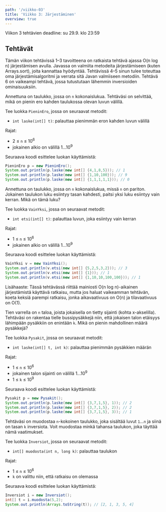 ```yaml
---
path: '/viikko-03'
title: 'Viikko 3: Järjestäminen'
overview: true
---
```


Viikon 3 tehtävien deadline: su 29.9. klo 23:59

## Tehtävät

Tämän viikon tehtävissä 1–3 tavoitteena on ratkaista tehtävä ajassa
O(n log n) järjestämisen avulla.
Javassa on valmiita metodeita järjestämiseen (kuten Arrays.sort),
joita kannattaa hyödyntää.
Tehtävissä 4–5 sinun tulee toteuttaa oma järjestämisalgoritmi
ja verrata sitä Javan valmiiseen metodiin.
Tehtävä 6 on vaikeampi tehtävä, jossa tutustutaan lähemmin
inversioiden ominaisuuksiin.

<programming-exercise name='1. Pienin ero' tmcname='viikko03-Viikko03Tehtava1'>

Annettuna on taulukko, jossa on `n` kokonaislukua.
Tehtäväsi on selvittää, mikä on pienin ero kahden
taulukossa olevan luvun välillä.

Tee luokka `PieninEro`, jossa on seuraavat metodit:

* `int laske(int[] t)`: palauttaa pienimmän eron kahden luvun välillä

Rajat:

- 2 &le; `n` &le; 10<sup>6</sup>
- jokainen alkio on välillä 1...10<sup>9</sup>

Seuraava koodi esittelee luokan käyttämistä:

```java
PieninEro p = new PieninEro();
System.out.println(p.laske(new int[] {4,1,8,5})); // 1
System.out.println(p.laske(new int[] {1,10,100})); // 9
System.out.println(p.laske(new int[] {1,1,1,1,1})); // 0
```

</programming-exercise>

<programming-exercise name='2. Vain yksi' tmcname='viikko03-Viikko03Tehtava2'>

Annettuna on taulukko, jossa on `n` kokonaislukua,
missä `n` on pariton.
Jokainen taulukon luku esiintyy tasan kahdesti,
paitsi yksi luku esiintyy vain kerran.
Mikä on tämä luku?

Tee luokka `VainYksi`, jossa on seuraavat metodit:

* `int etsi(int[] t)`: palauttaa luvun, joka esiintyy vain kerran

Rajat:

- 1 &le; `n` &le; 10<sup>6</sup>
- jokainen alkio on välillä 1...10<sup>9</sup>

Seuraava koodi esittelee luokan käyttämistä:

```java
VainYksi v = new VainYksi();
System.out.println(v.etsi(new int[] {5,2,5,3,2})); // 3
System.out.println(v.etsi(new int[] {1})); // 1
System.out.println(v.etsi(new int[] {1,10,10,100,100})); // 1
```

Lisähaaste: Tässä tehtävässä riittää mainiosti
O(n log n)-aikainen järjestämistä käyttävä ratkaisu,
mutta jos haluat vaikeamman tehtävän,
koeta keksiä parempi ratkaisu,
jonka aikavaativuus on O(n) ja tilavaativuus on O(1).

</programming-exercise>

<programming-exercise name='3. Pysäkit' tmcname='viikko03-Viikko03Tehtava3'>

Tien varrella on `n` taloa,
joista jokaisella on tietty sijainti (kohta x-akselilla).
Tehtäväsi on rakentaa tielle bussipysäkkejä niin,
että jokaisen talon etäisyys lähimpään pysäkkiin
on enintään `k`.
Mikä on pienin mahdollinen määrä pysäkkejä?

Tee luokka `Pysakit`, jossa on seuraavat metodit:

* `int laske(int[] t, int k)`: palauttaa pienimmän pysäkkien määrän

Rajat:

- 1 &le; `n` &le; 10<sup>6</sup>
- jokainen talon sijainti on välillä 1...10<sup>9</sup>
- 1 &le; `k` &le; 10<sup>9</sup>

Seuraava koodi esittelee luokan käyttämistä:

```java
Pysakit p = new Pysakit();
System.out.println(p.laske(new int[] {3,7,1,5}, 1)); // 2
System.out.println(p.laske(new int[] {3,7,1,5}, 2)); // 2
System.out.println(p.laske(new int[] {3,7,1,5}, 3)); // 1
```

</programming-exercise>

<quiz id="a47b9d60-82fb-488e-9cf6-d96e369e261e"></quiz>

<quiz id="b1deae9c-8da4-49c0-ae5b-eb20776fdf5f"></quiz>

<programming-exercise name='6. Inversiot' tmcname='viikko03-Viikko03Tehtava6'>

Tehtäväsi on muodostaa `n`-kokoinen taulukko,
joka sisältää luvut `1`...`n`
ja siinä on tasan `k` inversiota.
Voit muodostaa minkä tahansa taulukon,
joka täyttää nämä vaatimukset.

Tee luokka `Inversiot`, jossa on seuraavat metodit:

* `int[] muodosta(int n, long k)`: palauttaa taulukon

Rajat:

- 1 &le; `n` &le; 10<sup>6</sup>
- `k` on valittu niin, että ratkaisu on olemassa

Seuraava koodi esittelee luokan käyttämistä:

```java
Inversiot i = new Inversiot();
int[] t = i.muodosta(5,2);
System.out.println(Arrays.toString(t)); // [2, 1, 3, 5, 4]
```

</programming-exercise>

